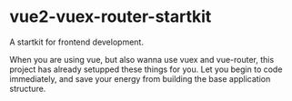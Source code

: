 # vue2-vuex-router-startkit

A startkit for frontend development. 

When you are using vue, but also wanna use vuex and vue-router, this project has already setupped these things for you. Let you begin to code immediately, and save your energy from building the base application structure.
